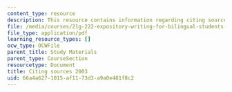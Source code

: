 ```yaml
---
content_type: resource
description: This resource contains information regarding citing sources 2003.
file: /media/courses/21g-222-expository-writing-for-bilingual-students-fall-2002/66a4a6271015af1173d3a9a0e481f8c2_MIT21G_222F02_citing2003.pdf
file_type: application/pdf
learning_resource_types: []
ocw_type: OCWFile
parent_title: Study Materials
parent_type: CourseSection
resourcetype: Document
title: Citing sources 2003
uid: 66a4a627-1015-af11-73d3-a9a0e481f8c2
---
```

